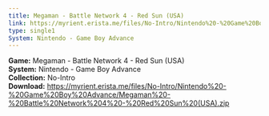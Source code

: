 ```yaml
---
title: Megaman - Battle Network 4 - Red Sun (USA)
link: https://myrient.erista.me/files/No-Intro/Nintendo%20-%20Game%20Boy%20Advance/Megaman%20-%20Battle%20Network%204%20-%20Red%20Sun%20(USA).zip
type: single1
System: Nintendo - Game Boy Advance
---
```

<b>Game:</b> Megaman - Battle Network 4 - Red Sun (USA)<br>
<b>System:</b> Nintendo - Game Boy Advance<br>
<b>Collection:</b> No-Intro<br>
<b>Download:</b> https://myrient.erista.me/files/No-Intro/Nintendo%20-%20Game%20Boy%20Advance/Megaman%20-%20Battle%20Network%204%20-%20Red%20Sun%20(USA).zip